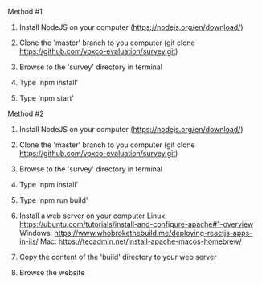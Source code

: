 Method #1

1. Install NodeJS on your computer (https://nodejs.org/en/download/)

2. Clone the 'master' branch to you computer (git clone https://github.com/voxco-evaluation/survey.git)

3. Browse to the 'survey' directory in terminal

4. Type 'npm install'

5. Type 'npm start'


Method #2 

1. Install NodeJS on your computer (https://nodejs.org/en/download/)

2. Clone the 'master' branch to you computer (git clone https://github.com/voxco-evaluation/survey.git)

3. Browse to the 'survey' directory in terminal

4. Type 'npm install'

5. Type 'npm run build'

6. Install a web server on your computer
    Linux:      https://ubuntu.com/tutorials/install-and-configure-apache#1-overview
    Windows:    https://www.whobrokethebuild.me/deploying-reactjs-apps-in-iis/
    Mac:        https://tecadmin.net/install-apache-macos-homebrew/

7. Copy the content of the 'build' directory to your web server

8. Browse the website



